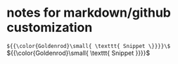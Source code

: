 # notes for markdown/github customization

`${{\color{Goldenrod}\small{ \texttt{ Snippet \}}}}\$`
${{\color{Goldenrod}\small{ \texttt{ Snippet \}}}}\$
